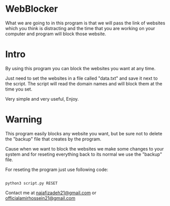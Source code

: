 # WebBlocker
What we are going to in this program is that we will pass the link of websites which you think is 
distracting and the time that you are working on your computer and program will block those website.

# Intro
By using this program you can block the websites you want at any time.

Just need to set the websites in a file called "data.txt" and save it next to the script. The script will
read the domain names and will block them at the time you set.

Very simple and very useful, Enjoy.


# Warning
This program easily blocks any website you want, but be sure not to delete the "backup" file that creates
by the program.

Cause when we want to block the websites we make some changes to your system and for reseting everything
back to its normal we use the "backup" file.

For reseting the program just use following code:

```

python3 script.py RESET

```

Contact me at najafizadeh21@gmail.com or officialamirhossein21@gmail.com
